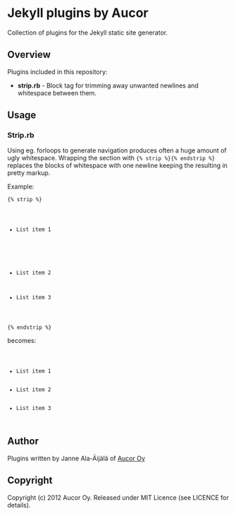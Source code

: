 Jekyll plugins by Aucor
=======================

Collection of plugins for the Jekyll static site generator.


Overview
--------

Plugins included in this repository:

* **strip.rb** - Block tag for trimming away unwanted newlines and whitespace between them.


Usage
-----

### Strip.rb

Using eg. forloops to generate navigation produces often a huge amount of ugly whitespace. Wrapping the section with `{% strip %}{% endstrip %}` replaces the blocks of whitespace with one newline keeping the resulting in pretty markup.

Example:

<pre><code>{% strip %}<ul>

  <li>List item 1</li>
  
  
  
  
  <li>List item 2</li>
  
  <li>List item 3</li>
  
  
</ul>{% endstrip %}</code></pre>
  
becomes:

<pre><code><ul>
  <li>List item 1</li>
  <li>List item 2</li>
  <li>List item 3</li>
</ul></code></pre>


Author
------

Plugins written by Janne Ala-Äijälä of [Aucor Oy](http://www.aucor.fi)


Copyright
---------

Copyright (c) 2012 Aucor Oy. Released under MIT Licence (see LICENCE for details).
